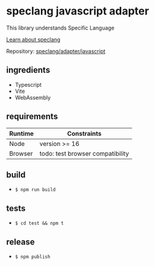 # speclang javascript adapter

This library understands Specific Language

[Learn about speclang](https://github.com/Specific-Language/speclang)

Repository: [speclang/adapter/javascript](https://github.com/Specific-Language/speclang/tree/main/adapter/javascript)

## ingredients

- Typescript
- Vite
- WebAssembly

## requirements

| Runtime | Constraints                      |
| ------- | -------------------------------- |
| Node    | version >= 16                    |
| Browser | todo: test browser compatibility |

## build

- `$ npm run build`

## tests

- `$ cd test && npm t`

## release

- `$ npm publish`
